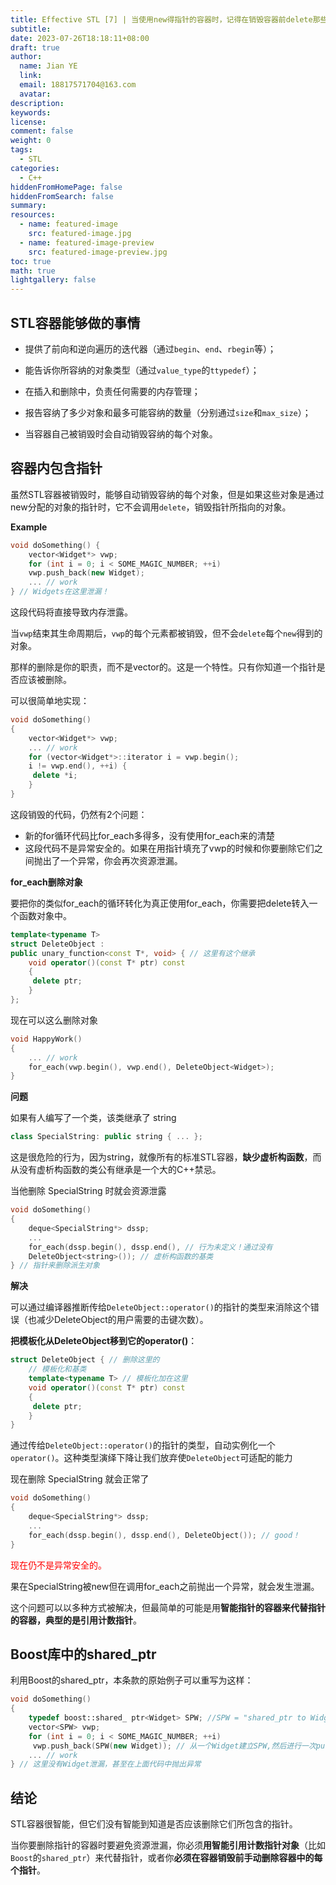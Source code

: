 ```yaml
---
title: Effective STL [7] | 当使用new得指针的容器时，记得在销毁容器前delete那些指针
subtitle:
date: 2023-07-26T18:18:11+08:00
draft: true
author:
  name: Jian YE
  link:
  email: 18817571704@163.com
  avatar:
description:
keywords:
license:
comment: false
weight: 0
tags:
  - STL
categories:
  - C++
hiddenFromHomePage: false
hiddenFromSearch: false
summary:
resources:
  - name: featured-image
    src: featured-image.jpg
  - name: featured-image-preview
    src: featured-image-preview.jpg
toc: true
math: true
lightgallery: false
---
```


<!-- {{< admonition quote "quote" false >}}
note abstract info tip success question warning failure danger bug example quote
{{< /admonition >}} -->

<!--more-->

## STL容器能够做的事情
- 提供了前向和逆向遍历的迭代器（通过`begin`、`end`、`rbegin`等）；

- 能告诉你所容纳的对象类型（通过`value_type`的`ttypedef`）；

- 在插入和删除中，负责任何需要的内存管理；

- 报告容纳了多少对象和最多可能容纳的数量（分别通过`size`和`max_size`）；

- 当容器自己被销毁时会自动销毁容纳的每个对象。

## 容器内包含指针

虽然STL容器被销毁时，能够自动销毁容纳的每个对象，但是如果这些对象是通过new分配的对象的指针时，它不会调用`delete`，销毁指针所指向的对象。

**Example**
```c++
void doSomething() {
    vector<Widget*> vwp;
    for (int i = 0; i < SOME_MAGIC_NUMBER; ++i)
    vwp.push_back(new Widget);
    ... // work
} // Widgets在这里泄漏！
```

这段代码将直接导致内存泄露。

当`vwp`结束其生命周期后，`vwp`的每个元素都被销毁，但不会`delete`每个`new`得到的对象。

那样的删除是你的职责，而不是vector的。这是一个特性。只有你知道一个指针是否应该被删除。

可以很简单地实现：

```c++
void doSomething()
{
    vector<Widget*> vwp;
    ... // work
    for (vector<Widget*>::iterator i = vwp.begin();
    i != vwp.end(), ++i) {
     delete *i;
    }
}
```

这段销毁的代码，仍然有2个问题：
- 新的for循环代码比for_each多得多，没有使用for_each来的清楚
- 这段代码不是异常安全的。如果在用指针填充了vwp的时候和你要删除它们之间抛出了一个异常，你会再次资源泄漏。

**for_each删除对象**

要把你的类似for_each的循环转化为真正使用for_each，你需要把delete转入一个函数对象中。

```c++
template<typename T>
struct DeleteObject :
public unary_function<const T*, void> { // 这里有这个继承
    void operator()(const T* ptr) const
    {
     delete ptr;
    }
};
```

现在可以这么删除对象
```c++
void HappyWork()
{
    ... // work
    for_each(vwp.begin(), vwp.end(), DeleteObject<Widget>);
}
```

**问题**

如果有人编写了一个类，该类继承了 string

```c++
class SpecialString: public string { ... };
```

这是很危险的行为，因为string，就像所有的标准STL容器，**缺少虚析构函数**，而从没有虚析构函数的类公有继承是一个大的C++禁忌。

当他删除 SpecialString 时就会资源泄露

```c++
void doSomething()
{
    deque<SpecialString*> dssp;
    ...
    for_each(dssp.begin(), dssp.end(), // 行为未定义！通过没有
    DeleteObject<string>()); // 虚析构函数的基类
} // 指针来删除派生对象
```

**解决**

可以通过编译器推断传给`DeleteObject::operator()`的指针的类型来消除这个错误（也减少DeleteObject的用户需要的击键次数）。

**把模板化从DeleteObject移到它的operator()**：

```c++
struct DeleteObject { // 删除这里的
    // 模板化和基类
    template<typename T> // 模板化加在这里
    void operator()(const T* ptr) const
    {
     delete ptr;
    }
}
```

通过传给`DeleteObject::operator()`的指针的类型，自动实例化一个`operator()`。这种类型演绎下降让我们放弃使`DeleteObject`可适配的能力

现在删除 SpecialString 就会正常了
```c++
void doSomething()
{
    deque<SpecialString*> dssp;
    ...
    for_each(dssp.begin(), dssp.end(), DeleteObject()); // good！
}
```

<font color=red>现在仍不是异常安全的。</font>

果在SpecialString被new但在调用for_each之前抛出一个异常，就会发生泄漏。

这个问题可以以多种方式被解决，但最简单的可能是用**智能指针的容器来代替指针的容器，典型的是引用计数指针**。

## Boost库中的shared_ptr

利用Boost的shared_ptr，本条款的原始例子可以重写为这样：

```c++
void doSomething()
{
    typedef boost::shared_ ptr<Widget> SPW; //SPW = "shared_ptr to Widget"
    vector<SPW> vwp;
    for (int i = 0; i < SOME_MAGIC_NUMBER; ++i)
     vwp.push_back(SPW(new Widget)); // 从一个Widget建立SPW,然后进行一次push_back
    ... // work
} // 这里没有Widget泄漏，甚至在上面代码中抛出异常
```

## 结论
STL容器很智能，但它们没有智能到知道是否应该删除它们所包含的指针。

当你要删除指针的容器时要避免资源泄漏，你必须**用智能引用计数指针对象**（比如`Boost`的`shared_ptr`）来代替指针，或者你**必须在容器销毁前手动删除容器中的每个指针**。